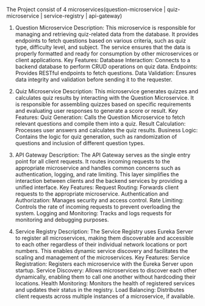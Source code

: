 The Project consist of 4 microservices(question-microservice | quiz-microservice | service-registry | api-gateway)

1. Question Microservice
Description: This microservice is responsible for managing and retrieving quiz-related data from the database. It provides endpoints to fetch questions based on various criteria, such as quiz type, difficulty level, and subject. The service ensures that the data is properly formatted and ready for consumption by other microservices or client applications.
Key Features:
Database Interaction: Connects to a backend database to perform CRUD operations on quiz data.
Endpoints: Provides RESTful endpoints to fetch questions.
Data Validation: Ensures data integrity and validation before sending it to the requester.


2. Quiz Microservice
Description: This microservice generates quizzes and calculates quiz results by interacting with the Question Microservice. It is responsible for assembling quizzes based on specific requirements and evaluating user responses to generate a score or result.
Key Features:
Quiz Generation: Calls the Question Microservice to fetch relevant questions and compile them into a quiz.
Result Calculation: Processes user answers and calculates the quiz results.
Business Logic: Contains the logic for quiz generation, such as randomization of questions and inclusion of different question types.


3. API Gateway
Description: The API Gateway serves as the single entry point for all client requests. It routes incoming requests to the appropriate microservice and handles common concerns such as authentication, logging, and rate limiting. This layer simplifies the interaction between clients and the backend services by providing a unified interface.
Key Features:
Request Routing: Forwards client requests to the appropriate microservice.
Authentication and Authorization: Manages security and access control.
Rate Limiting: Controls the rate of incoming requests to prevent overloading the system.
Logging and Monitoring: Tracks and logs requests for monitoring and debugging purposes.


4. Service Registry
Description: The Service Registry uses Eureka Server to register all microservices, making them discoverable and accessible to each other regardless of their individual network locations or port numbers. This enables dynamic service discovery and facilitates the scaling and management of the microservices.
Key Features:
Service Registration: Registers each microservice with the Eureka Server upon startup.
Service Discovery: Allows microservices to discover each other dynamically, enabling them to call one another without hardcoding their locations.
Health Monitoring: Monitors the health of registered services and updates their status in the registry.
Load Balancing: Distributes client requests across multiple instances of a microservice, if available.
